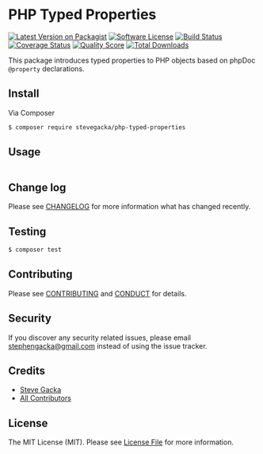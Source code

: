 # PHP Typed Properties

[![Latest Version on Packagist][ico-version]][link-packagist]
[![Software License][ico-license]](LICENSE.md)
[![Build Status][ico-travis]][link-travis]
[![Coverage Status][ico-scrutinizer]][link-scrutinizer]
[![Quality Score][ico-code-quality]][link-code-quality]
[![Total Downloads][ico-downloads]][link-downloads]

This package introduces typed properties to PHP objects based on phpDoc `@property` declarations.  

## Install

Via Composer

``` bash
$ composer require stevegacka/php-typed-properties
```

## Usage

``` php
```

## Change log

Please see [CHANGELOG](CHANGELOG.md) for more information what has changed recently.

## Testing

``` bash
$ composer test
```

## Contributing

Please see [CONTRIBUTING](CONTRIBUTING.md) and [CONDUCT](CONDUCT.md) for details.

## Security

If you discover any security related issues, please email stephengacka@gmail.com instead of using the issue tracker.

## Credits

- [Steve Gacka][link-author]
- [All Contributors][link-contributors]

## License

The MIT License (MIT). Please see [License File](LICENSE.md) for more information.

[ico-version]: https://img.shields.io/packagist/v/stevegacka/php-typed-properties.svg?style=flat-square
[ico-license]: https://img.shields.io/badge/license-MIT-brightgreen.svg?style=flat-square
[ico-travis]: https://img.shields.io/travis/stevegacka/php-typed-properties/master.svg?style=flat-square
[ico-scrutinizer]: https://img.shields.io/scrutinizer/coverage/g/stevegacka/php-typed-properties.svg?style=flat-square
[ico-code-quality]: https://img.shields.io/scrutinizer/g/stevegacka/php-typed-properties.svg?style=flat-square
[ico-downloads]: https://img.shields.io/packagist/dt/stevegacka/php-typed-properties.svg?style=flat-square

[link-packagist]: https://packagist.org/packages/stevegacka/php-typed-properties
[link-travis]: https://travis-ci.org/stevegacka/php-typed-properties
[link-scrutinizer]: https://scrutinizer-ci.com/g/stevegacka/php-typed-properties/code-structure
[link-code-quality]: https://scrutinizer-ci.com/g/stevegacka/php-typed-properties
[link-downloads]: https://packagist.org/packages/stevegacka/php-typed-properties
[link-author]: https://github.com/stevegacka
[link-contributors]: ../../contributors
